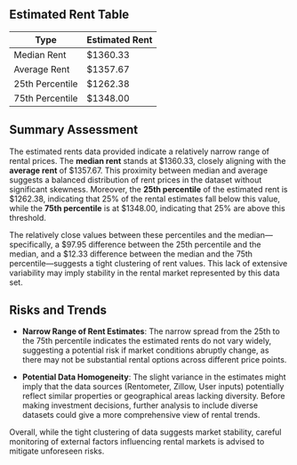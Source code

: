 ## Estimated Rent Table

| Type            | Estimated Rent  |
|-----------------|-----------------|
| Median Rent     | $1360.33        |
| Average Rent    | $1357.67        |
| 25th Percentile | $1262.38        |
| 75th Percentile | $1348.00        |

## Summary Assessment

The estimated rents data provided indicate a relatively narrow range of rental prices. The **median rent** stands at $1360.33, closely aligning with the **average rent** of $1357.67. This proximity between median and average suggests a balanced distribution of rent prices in the dataset without significant skewness. Moreover, the **25th percentile** of the estimated rent is $1262.38, indicating that 25% of the rental estimates fall below this value, while the **75th percentile** is at $1348.00, indicating that 25% are above this threshold.

The relatively close values between these percentiles and the median—specifically, a $97.95 difference between the 25th percentile and the median, and a $12.33 difference between the median and the 75th percentile—suggests a tight clustering of rent values. This lack of extensive variability may imply stability in the rental market represented by this data set. 

## Risks and Trends

- **Narrow Range of Rent Estimates**: The narrow spread from the 25th to the 75th percentile indicates the estimated rents do not vary widely, suggesting a potential risk if market conditions abruptly change, as there may not be substantial rental options across different price points.
  
- **Potential Data Homogeneity**: The slight variance in the estimates might imply that the data sources (Rentometer, Zillow, User inputs) potentially reflect similar properties or geographical areas lacking diversity. Before making investment decisions, further analysis to include diverse datasets could give a more comprehensive view of rental trends.

Overall, while the tight clustering of data suggests market stability, careful monitoring of external factors influencing rental markets is advised to mitigate unforeseen risks.